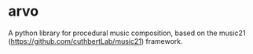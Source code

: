 # arvo
A python library for procedural music composition, based on the music21 (https://github.com/cuthbertLab/music21) framework.
